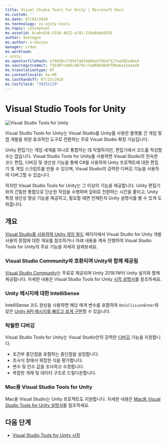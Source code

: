 ```yaml
---
title: Visual Studio Tools for Unity | Microsoft Docs
ms.custom: ''
ms.date: 07/03/2018
ms.technology: vs-unity-tools
ms.topic: conceptual
ms.assetid: 6cabc626-5310-4622-a743-210a9abb5535
author: dantogno
ms.author: v-davian
manager: crdun
ms.workload:
- unity
ms.openlocfilehash: e79e58c1795ef4d19466a5f6bdf127aa302e4be4
ms.sourcegitcommit: 71b307ce86c4079cc7ad686d8d5f96a6a123aadd
ms.translationtype: HT
ms.contentlocale: ko-KR
ms.lasthandoff: 07/25/2018
ms.locfileid: "39251129"
---
```

# <a name="visual-studio-tools-for-unity"></a>Visual Studio Tools for Unity

![Visual Studio Tools for Unity](media/vstu_header.png)

Visual Studio Tools for Unity는 Visual Studio를 Unity를 사용한 플랫폼 간 게임 및 앱 개발을 위한 효과적인 도구로 전환하는 무료 Visual Studio 확장 기능입니다.

Unity 편집기는 게임 세계를 하나로 통합하는 데 탁월하지만, 편집기에서 코드를 작성할 수는 없습니다. Visual Studio Tools for Unity를 사용하면 Visual Studio의 친숙한 코드 편집, 디버깅 및 생산성 기능을 통해 C#을 사용하여 Unity 프로젝트에 대한 편집기 및 게임 스크립트를 만들 수 있으며, Visual Studio의 강력한 디버깅 기능을 사용하여 디버그할 수 있습니다.

하지만 Visual Studio Tools for Unity는 그 이상의 기능을 제공합니다. Unity 편집기와의 긴밀한 통합으로 단순한 작업을 수행하며 앞뒤로 전환하는 시간을 줄이고, Unity 특정 생산성 향상 기능을 제공하고, 필요할 때면 언제든지 Unity 설명서를 볼 수 있게 도와줍니다.

## <a name="overview"></a>개요

[Visual Studio를 사용하여 Unity 게임 빌드](https://visualstudio.microsoft.com/vs/unity-tools/) 페이지에서 Visual Studio for Unity 개발 사용의 장점에 대한 개요를 참조하거나 아래 내용을 계속 진행하여 Visual Studio Tools for Unity의 주요 기능을 자세히 살펴보세요.

### <a name="compatible-with-visual-studio-community-and-bundled-with-unity"></a>Visual Studio Community와 호환되며 Unity와 함께 제공됨

[Visual Studio Community](https://visualstudio.microsoft.com/)는 무료로 제공되며 Unity 2018.1부터 Unity 설치와 함께 제공됩니다. 자세한 내용은 Visual Studio Tools for Unity [시작 설명서](getting-started-with-visual-studio-tools-for-unity.md)를 참조하세요.

### <a name="intellisense-for-unity-messages"></a>Unity 메시지에 대한 IntelliSense

IntelliSense 코드 완성을 사용하면 해당 매개 변수를 포함하여 `OnCollisionEnter`와 같은 [Unity API 메시지를 빠르고 쉽게 구현](using-visual-studio-tools-for-unity.md#intellisense-for-unity-api-messages)할 수 있습니다.

### <a name="superior-debugging"></a>탁월한 디버깅

Visual Studio Tools for Unity는 Visual Studio만의 강력한 [디버깅](using-visual-studio-tools-for-unity.md#unity-debugging) 기능을 지원합니다.

* 조건부 중단점을 포함하는 중단점을 설정합니다.
* 조사식 창에서 복잡한 식을 평가합니다.
* 변수 및 인수 값을 조사하고 수정합니다.
* 복잡한 개체 및 데이터 구조로 드릴다운합니다.

### <a name="visual-studio-for-mac-tools-for-unity"></a>Mac용 Visual Studio Tools for Unity

Mac용 Visual Studio는 Unity 프로젝트도 지원합니다. 자세한 내용은 [Mac용 Visual Studio Tools for Unity 설명서](https://docs.microsoft.com/en-us/visualstudio/mac/unity-tools)를 참조하세요.

## <a name="next-steps"></a>다음 단계

* [Visual Studio Tools for Unity 시작](getting-started-with-visual-studio-tools-for-unity.md)